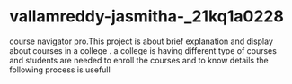 # vallamreddy-jasmitha-_21kq1a0228
course navigator pro.This project is about brief explanation and display about courses in a college . a college is having different type of courses and students are needed to enroll the courses and to know details the following process is usefull
